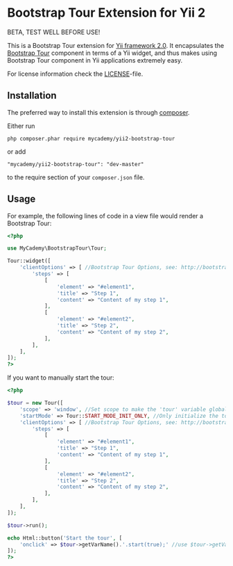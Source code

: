 Bootstrap Tour Extension for Yii 2
=====================================

BETA, TEST WELL BEFORE USE!

This is a Bootstrap Tour extension for [Yii framework 2.0](http://www.yiiframework.com). It encapsulates the [Bootstrap Tour](https://github.com/sorich87/bootstrap-tour) component in terms of a Yii widget,
and thus makes using Bootstrap Tour component in Yii applications extremely easy.

For license information check the [LICENSE](LICENSE)-file.

Installation
------------

The preferred way to install this extension is through [composer](http://getcomposer.org/download/).

Either run

```
php composer.phar require mycademy/yii2-bootstrap-tour
```

or add

```
"mycademy/yii2-bootstrap-tour": "dev-master"
```

to the require section of your `composer.json` file.

Usage
----

For example, the following lines of code in a view file would render a Bootstrap Tour:

```php
<?php

use MyCademy\BootstrapTour\Tour;

Tour::widget([
    'clientOptions' => [ //Bootstrap Tour Options, see: http://bootstraptour.com/api/
        'steps' => [
            [
                'element' => "#element1",
                'title' => "Step 1",
                'content' => "Content of my step 1",
            ],
            [
                'element' => "#element2",
                'title' => "Step 2",
                'content' => "Content of my step 2",
            ],
        ],
    ],
]);
?>
```

If you want to manually start the tour:

```php
<?php

$tour = new Tour([
    'scope' => 'window', //Set scope to make the 'tour' variable global
    'startMode' => Tour::START_MODE_INIT_ONLY, //Only initialize the tour
    'clientOptions' => [ //Bootstrap Tour Options, see: http://bootstraptour.com/api/
        'steps' => [
            [
                'element' => "#element1",
                'title' => "Step 1",
                'content' => "Content of my step 1",
            ],
            [
                'element' => "#element2",
                'title' => "Step 2",
                'content' => "Content of my step 2",
            ],
        ],
    ],
]);

$tour->run();

echo Html::button('Start the tour', [
    'onclick' => $tour->getVarName().'.start(true);' //use $tour->getVarName() to get the reference to the 'tour' var name
]);
?>
```

